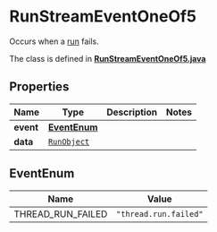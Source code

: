 

# RunStreamEventOneOf5

Occurs when a [run](/docs/api-reference/runs/object) fails.

The class is defined in **[RunStreamEventOneOf5.java](../../src/main/java/org/openapitools/model/RunStreamEventOneOf5.java)**

## Properties

Name | Type | Description | Notes
------------ | ------------- | ------------- | -------------
**event** | [**EventEnum**](#EventEnum) |  | 
**data** | [`RunObject`](RunObject.md) |  | 

## EventEnum

Name | Value
---- | -----
THREAD_RUN_FAILED | `"thread.run.failed"`



